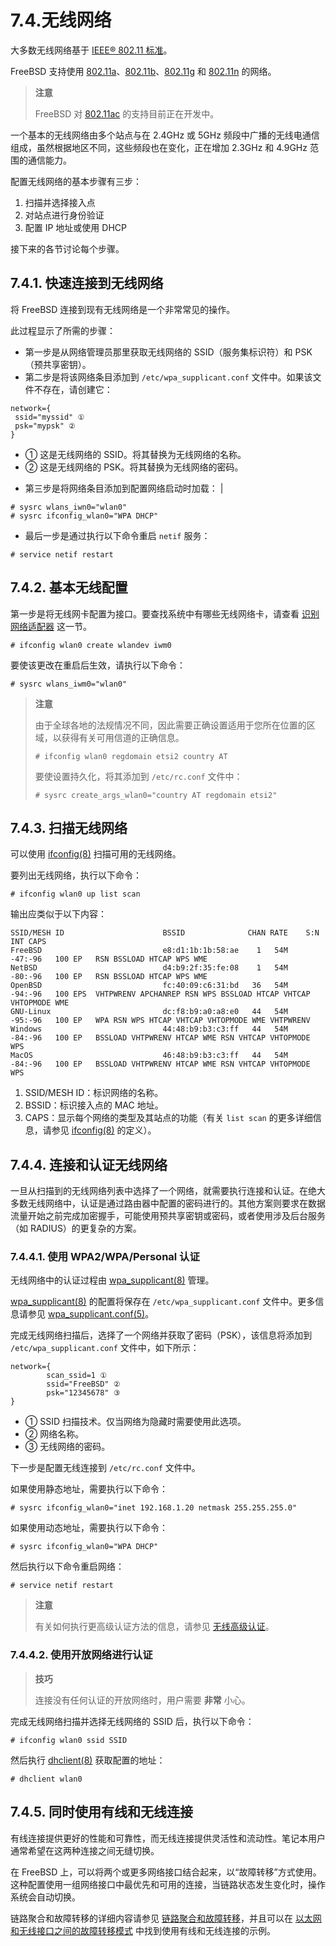 # 7.4.无线网络

大多数无线网络基于 [IEEE® 802.11 标准](https://en.wikipedia.org/wiki/IEEE_802.11)。

FreeBSD 支持使用 [802.11a](https://en.wikipedia.org/wiki/IEEE_802.11a-1999)、[802.11b](https://en.wikipedia.org/wiki/IEEE_802.11b-1999)、[802.11g](https://en.wikipedia.org/wiki/IEEE_802.11g-2003) 和 [802.11n](https://en.wikipedia.org/wiki/IEEE_802.11n-2009) 的网络。

>**注意**
>
>FreeBSD 对 [802.11ac](https://en.wikipedia.org/wiki/IEEE_802.11ac-2013) 的支持目前正在开发中。 

一个基本的无线网络由多个站点与在 2.4GHz 或 5GHz 频段中广播的无线电通信组成，虽然根据地区不同，这些频段也在变化，正在增加 2.3GHz 和 4.9GHz 范围的通信能力。

配置无线网络的基本步骤有三步：

1. 扫描并选择接入点
2. 对站点进行身份验证
3. 配置 IP 地址或使用 DHCP

接下来的各节讨论每个步骤。

## 7.4.1. 快速连接到无线网络

将 FreeBSD 连接到现有无线网络是一个非常常见的操作。

此过程显示了所需的步骤：

* 第一步是从网络管理员那里获取无线网络的 SSID（服务集标识符）和 PSK（预共享密钥）。
* 第二步是将该网络条目添加到 `/etc/wpa_supplicant.conf` 文件中。如果该文件不存在，请创建它：

```
network={
 ssid="myssid" ①
 psk="mypsk" ②
}
```

- ① 这是无线网络的 SSID。将其替换为无线网络的名称。
- ② 这是无线网络的 PSK。将其替换为无线网络的密码。

* 第三步是将网络条目添加到配置网络启动时加载： |

```
# sysrc wlans_iwn0="wlan0"
# sysrc ifconfig_wlan0="WPA DHCP"
```

* 最后一步是通过执行以下命令重启 `netif` 服务：

```
# service netif restart
```

## 7.4.2. 基本无线配置

第一步是将无线网卡配置为接口。要查找系统中有哪些无线网络卡，请查看 [识别网络适配器](https://docs.freebsd.org/en/books/handbook/network/#config-identify-network-adapter) 这一节。

```
# ifconfig wlan0 create wlandev iwm0
```

要使该更改在重启后生效，请执行以下命令：

```
# sysrc wlans_iwm0="wlan0"
```

>**注意**
>
>由于全球各地的法规情况不同，因此需要正确设置适用于您所在位置的区域，以获得有关可用信道的正确信息。
>
>```
># ifconfig wlan0 regdomain etsi2 country AT
>```
>
>要使设置持久化，将其添加到 `/etc/rc.conf` 文件中：
>
>```
># sysrc create_args_wlan0="country AT regdomain etsi2"
>```

## 7.4.3. 扫描无线网络

可以使用 [ifconfig(8)](https://man.freebsd.org/cgi/man.cgi?query=ifconfig&sektion=8&format=html) 扫描可用的无线网络。

要列出无线网络，执行以下命令：

```
# ifconfig wlan0 up list scan
```

输出应类似于以下内容：

```
SSID/MESH ID                      BSSID              CHAN RATE    S:N     INT CAPS
FreeBSD                           e8:d1:1b:1b:58:ae    1   54M  -47:-96   100 EP   RSN BSSLOAD HTCAP WPS WME
NetBSD                            d4:b9:2f:35:fe:08    1   54M  -80:-96   100 EP   RSN BSSLOAD HTCAP WPS WME
OpenBSD                           fc:40:09:c6:31:bd   36   54M  -94:-96   100 EPS  VHTPWRENV APCHANREP RSN WPS BSSLOAD HTCAP VHTCAP VHTOPMODE WME
GNU-Linux                         dc:f8:b9:a0:a8:e0   44   54M  -95:-96   100 EP   WPA RSN WPS HTCAP VHTCAP VHTOPMODE WME VHTPWRENV
Windows                           44:48:b9:b3:c3:ff   44   54M  -84:-96   100 EP   BSSLOAD VHTPWRENV HTCAP WME RSN VHTCAP VHTOPMODE WPS
MacOS                             46:48:b9:b3:c3:ff   44   54M  -84:-96   100 EP   BSSLOAD VHTPWRENV HTCAP WME RSN VHTCAP VHTOPMODE WPS
```

1. SSID/MESH ID：标识网络的名称。
2. BSSID：标识接入点的 MAC 地址。
3. CAPS：显示每个网络的类型及其站点的功能（有关 `list scan` 的更多详细信息，请参见 [ifconfig(8)](https://man.freebsd.org/cgi/man.cgi?query=ifconfig&sektion=8&format=html) 的定义）。

## 7.4.4. 连接和认证无线网络

一旦从扫描到的无线网络列表中选择了一个网络，就需要执行连接和认证。在绝大多数无线网络中，认证是通过路由器中配置的密码进行的。其他方案则要求在数据流量开始之前完成加密握手，可能使用预共享密钥或密码，或者使用涉及后台服务（如 RADIUS）的更复杂的方案。

### 7.4.4.1. 使用 WPA2/WPA/Personal 认证

无线网络中的认证过程由 [wpa_supplicant(8)](https://man.freebsd.org/cgi/man.cgi?query=wpa_supplicant&sektion=8&format=html) 管理。

[wpa_supplicant(8)](https://man.freebsd.org/cgi/man.cgi?query=wpa_supplicant&sektion=8&format=html) 的配置将保存在 `/etc/wpa_supplicant.conf` 文件中。更多信息请参见 [wpa_supplicant.conf(5)](https://man.freebsd.org/cgi/man.cgi?query=wpa_supplicant.conf&sektion=5&format=html)。

完成无线网络扫描后，选择了一个网络并获取了密码（PSK），该信息将添加到 `/etc/wpa_supplicant.conf` 文件中，如下所示：

```
network={
        scan_ssid=1 ①
        ssid="FreeBSD" ②
        psk="12345678" ③
}
```

- ① SSID 扫描技术。仅当网络为隐藏时需要使用此选项。
- ② 网络名称。                                                                   
- ③ 无线网络的密码。                                                             

下一步是配置无线连接到 `/etc/rc.conf` 文件中。

如果使用静态地址，需要执行以下命令：

```
# sysrc ifconfig_wlan0="inet 192.168.1.20 netmask 255.255.255.0"
```

如果使用动态地址，需要执行以下命令：

```
# sysrc ifconfig_wlan0="WPA DHCP"
```

然后执行以下命令重启网络：

```
# service netif restart
```

>**注意**
>
> 有关如何执行更高级认证方法的信息，请参见 [无线高级认证](https://docs.freebsd.org/en/books/handbook/advanced-networking/#network-advanced-wireless)。 

### 7.4.4.2. 使用开放网络进行认证

>**技巧**
>
>连接没有任何认证的开放网络时，用户需要 **非常** 小心。

完成无线网络扫描并选择无线网络的 SSID 后，执行以下命令：

```
# ifconfig wlan0 ssid SSID
```

然后执行 [dhclient(8)](https://man.freebsd.org/cgi/man.cgi?query=dhclient&sektion=8&format=html) 获取配置的地址：

```
# dhclient wlan0
```

## 7.4.5. 同时使用有线和无线连接

有线连接提供更好的性能和可靠性，而无线连接提供灵活性和流动性。笔记本用户通常希望在这两种连接之间无缝切换。

在 FreeBSD 上，可以将两个或更多网络接口结合起来，以“故障转移”方式使用。这种配置使用一组网络接口中最优先和可用的连接，当链路状态发生变化时，操作系统会自动切换。

链路聚合和故障转移的详细内容请参见 [链路聚合和故障转移](https://docs.freebsd.org/en/books/handbook/advanced-networking/#network-aggregation)，并且可以在 [以太网和无线接口之间的故障转移模式](https://docs.freebsd.org/en/books/handbook/advanced-networking/#networking-lagg-wired-and-wireless) 中找到使用有线和无线连接的示例。

